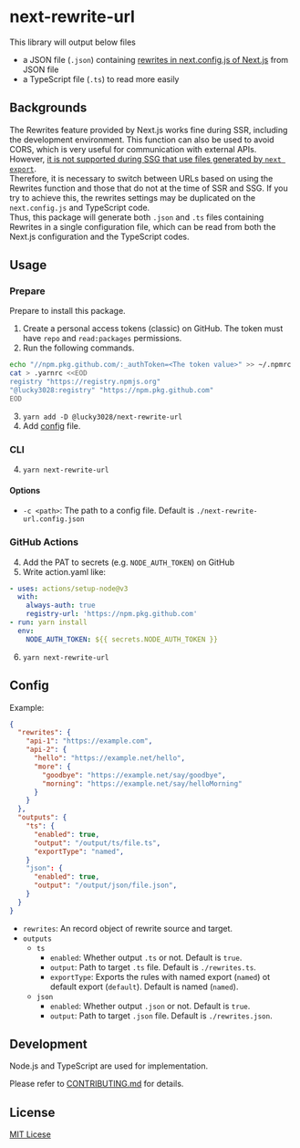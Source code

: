 # next-rewrite-url

This library will output below files

- a JSON file (`.json`) containing [rewrites in next.config.js of Next.js](https://nextjs.org/docs/api-reference/next.config.js/rewrites) from JSON file
- a TypeScript file (`.ts`) to read more easily

## Backgrounds

 The Rewrites feature provided by Next.js works fine during SSR, including the development environment. This function can also be used to avoid CORS, which is very useful for communication with external APIs.  
 However, [it is not supported during SSG that use files generated by `next export`](https://nextjs.org/docs/advanced-features/static-html-export).  
 Therefore, it is necessary to switch between URLs based on using the Rewrites function and those that do not at the time of SSR and SSG. If you try to achieve this, the rewrites settings may be duplicated on the `next.config.js` and TypeScript code.  
 Thus, this package will generate both `.json` and `.ts` files containing Rewrites in a single configuration file, which can be read from both the Next.js configuration and the TypeScript codes.

## Usage

### Prepare

Prepare to install this package.

1. Create a personal access tokens (classic) on GitHub. The token must have `repo` and `read:packages` permissions.
2. Run the following commands.

```bash
echo "//npm.pkg.github.com/:_authToken=<The token value>" >> ~/.npmrc
cat > .yarnrc <<EOD
registry "https://registry.npmjs.org"
"@lucky3028:registry" "https://npm.pkg.github.com"
EOD
```

3. `yarn add -D @lucky3028/next-rewrite-url`
4. Add [config](#config) file.

### CLI

4. `yarn next-rewrite-url`

#### Options

- `-c <path>`: The path to a config file. Default is `./next-rewrite-url.config.json`

### GitHub Actions

4. Add the PAT to secrets (e.g. `NODE_AUTH_TOKEN`) on GitHub
5. Write action.yaml like:

```yaml
- uses: actions/setup-node@v3
  with:
    always-auth: true
    registry-url: 'https://npm.pkg.github.com'
- run: yarn install
  env:
    NODE_AUTH_TOKEN: ${{ secrets.NODE_AUTH_TOKEN }}
```

6. `yarn next-rewrite-url`

## Config

Example:

```json
{
  "rewrites": {
    "api-1": "https://example.com",
    "api-2": {
      "hello": "https://example.net/hello",
      "more": {
        "goodbye": "https://example.net/say/goodbye",
        "morning": "https://example.net/say/helloMorning"
      }
    }
  },
  "outputs": {
    "ts": {
      "enabled": true,
      "output": "/output/ts/file.ts",
      "exportType": "named",
    }
    "json": {
      "enabled": true,
      "output": "/output/json/file.json",
    }
  }
}
```

- `rewrites`: An record object of rewrite source and target.
- `outputs`
  - `ts`
    - `enabled`: Whether output `.ts` or not. Default is `true`.
    - `output`: Path to target `.ts` file. Default is `./rewrites.ts`.
    - `exportType`: Exports the rules with named export (`named`) ot default export (`default`). Default is named (`named`).
  - `json`
    - `enabled`: Whether output `.json` or not. Default is `true`.
    - `output`: Path to target `.json` file. Default is `./rewrites.json`.

## Development

Node.js and TypeScript are used for implementation.

Please refer to [CONTRIBUTING.md](./CONTRIBUTING.md) for details.

## License

[MIT Licese](./LICENSE)
